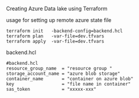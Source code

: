 Creating Azure Data lake using Terraform

usage for setting up  remote azure state file 
```
terraform init   -backend-config=backend.hcl
terraform plan   -var-file=dev.tfvars
terraform apply  -var-file=dev.tfvars 
```

backend.hcl 
```
#backend.hcl
resource_group_name  = "resource group "
storage_account_name = "azure blob storage"
container_name       = "container on azure blob"
key                  = "file name in container"
sas_token            = "xxxxx-xxx"
```